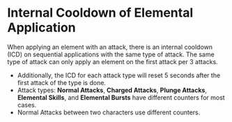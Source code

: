 # Internal Cooldown of Elemental Application

When applying an element with an attack, there is an internal cooldown \(ICD\) on sequential applications with the same type of attack. The same type of attack can only apply an element on the first attack per 3 attacks.

* Additionally, the ICD for each attack type will reset 5 seconds after the first attack of the type is done.
* Attack types: **Normal Attacks**, **Charged Attacks**, **Plunge Attacks**, **Elemental Skills**, and **Elemental Bursts** have different counters for most cases.
* Normal Attacks between two characters use different counters.

